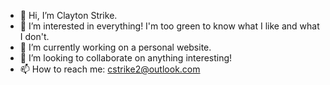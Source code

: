 - 👋 Hi, I’m Clayton Strike.
- 👀 I’m interested in everything! I'm too green to know what I like and what I don't. 
- 🌱 I’m currently working on a personal website.  
- 💞️ I’m looking to collaborate on anything interesting!
- 📫 How to reach me: cstrike2@outlook.com

<!---
cstrike2/cstrike2 is a ✨ special ✨ repository because its `README.md` (this file) appears on your GitHub profile.
You can click the Preview link to take a look at your changes.
--->
